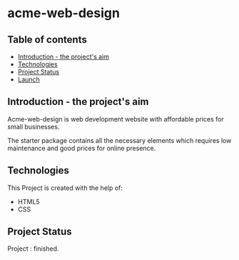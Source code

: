 # acme-web-design

## Table of contents
* [Introduction - the project's aim](#general-info)
* [Technologies](#technologies)
* [Project Status](#status)
* [Launch](https://preeti-t.github.io/acme-web-design/)

## Introduction - the project's aim
Acme-web-design is web development website with affordable prices for small businesses.

The starter package contains all the necessary elements which requires low maintenance and good prices for online presence.


## Technologies
This Project is created with the help of:

* HTML5
* CSS

## Project Status

Project : finished.
